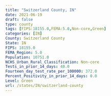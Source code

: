 ```yaml
---
title: "Switzerland County, IN"
date: 2021-06-19
draft: false
type: county
tags: [FIPS:18155.0,FEMA:5.0,Non-core,Green]
categories: [IN]
County: Switzerland County
State: IN
FIPS: 18155.0
FEMA_Region: 5.0
Population: 10751.0
NCHS_Urban_Rural_Classification: Non-core
Tests_in_prior_14_days: 40.0
Fourteen_day_test_rate_per_100000: 372.0
Percent_Positivity_in_prior_14_days: 0.0
Level: Green
url: /states/IN/switzerland-county
---
```



